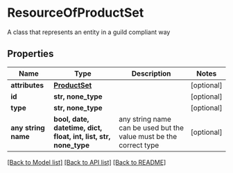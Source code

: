 # ResourceOfProductSet

A class that represents an entity in a guild compliant way

## Properties
Name | Type | Description | Notes
------------ | ------------- | ------------- | -------------
**attributes** | [**ProductSet**](ProductSet.md) |  | [optional] 
**id** | **str, none_type** |  | [optional] 
**type** | **str, none_type** |  | [optional] 
**any string name** | **bool, date, datetime, dict, float, int, list, str, none_type** | any string name can be used but the value must be the correct type | [optional]

[[Back to Model list]](../README.md#documentation-for-models) [[Back to API list]](../README.md#documentation-for-api-endpoints) [[Back to README]](../README.md)


